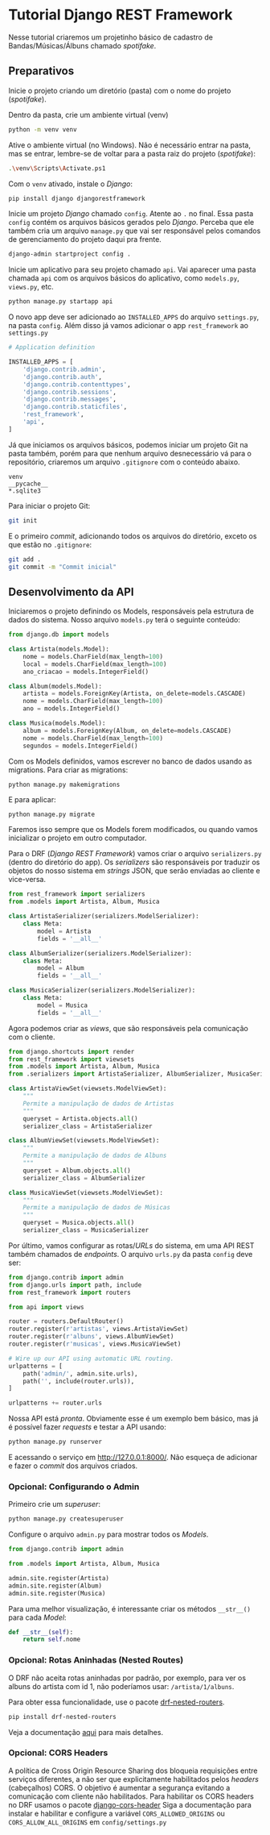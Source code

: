 # Tutorial Django REST Framework

Nesse tutorial criaremos um projetinho básico de cadastro de Bandas/Músicas/Álbuns chamado *spotifake*.

## Preparativos

Inicie o projeto criando um diretório (pasta) com o nome do projeto (*spotifake*).

Dentro da pasta, crie um ambiente virtual (venv)
```sh
python -m venv venv
```

Ative o ambiente virtual (no Windows). Não é necessário entrar na pasta, mas se entrar, lembre-se de voltar para a pasta raiz do projeto (*spotifake*):
```sh
.\venv\Scripts\Activate.ps1
```

Com o `venv` ativado, instale o *Django*:
```sh
pip install django djangorestframework
```

Inicie um projeto *Django* chamado `config`. Atente ao `.` no final. Essa pasta `config` contém os arquivos básicos gerados pelo *Django*. Perceba que ele também cria um arquivo `manage.py` que vai ser responsável pelos comandos de gerenciamento do projeto daqui pra frente.
```sh
django-admin startproject config .
```

Inicie um aplicativo para seu projeto chamado `api`. Vai aparecer uma pasta chamada `api` com os arquivos básicos do aplicativo, como `models.py`, `views.py`, etc.
```sh
python manage.py startapp api
```

O novo app deve ser adicionado ao `INSTALLED_APPS` do arquivo `settings.py`, na pasta `config`. Além disso já vamos adicionar o app `rest_framework` ao `settings.py`

```py
# Application definition

INSTALLED_APPS = [
    'django.contrib.admin',
    'django.contrib.auth',
    'django.contrib.contenttypes',
    'django.contrib.sessions',
    'django.contrib.messages',
    'django.contrib.staticfiles',
    'rest_framework',
    'api',
]

```

Já que iniciamos os arquivos básicos, podemos iniciar um projeto Git na pasta também, porém para que nenhum arquivo desnecessário vá para o repositório, criaremos um arquivo `.gitignore` com o conteúdo abaixo. 
```
venv
__pycache__
*.sqlite3
```

Para iniciar o projeto Git:
```sh
git init
```

E o primeiro *commit*, adicionando todos os arquivos do diretório, exceto os que estão no `.gitignore`:
```sh
git add .
git commit -m "Commit inicial"
```

## Desenvolvimento da API

Iniciaremos o projeto definindo os Models, responsáveis pela estrutura de dados do sistema.
Nosso arquivo `models.py` terá o seguinte conteúdo:

```py
from django.db import models

class Artista(models.Model):
    nome = models.CharField(max_length=100)
    local = models.CharField(max_length=100)
    ano_criacao = models.IntegerField()

class Album(models.Model):
    artista = models.ForeignKey(Artista, on_delete=models.CASCADE)
    nome = models.CharField(max_length=100)
    ano = models.IntegerField()

class Musica(models.Model):
    album = models.ForeignKey(Album, on_delete=models.CASCADE)
    nome = models.CharField(max_length=100)
    segundos = models.IntegerField()
```

Com os Models definidos, vamos escrever no banco de dados usando as migrations. Para criar as migrations:
```sh
python manage.py makemigrations
```

E para aplicar:
```
python manage.py migrate
```

Faremos isso sempre que os Models forem modificados, ou quando vamos inicializar o projeto em outro computador.

Para o DRF (*Django REST Framework*) vamos criar o arquivo `serializers.py` (dentro do diretório do app). Os *serializers* são responsáveis por traduzir os objetos do nosso sistema em *strings* JSON, que serão enviadas ao cliente e vice-versa.

```py
from rest_framework import serializers
from .models import Artista, Album, Musica

class ArtistaSerializer(serializers.ModelSerializer):
    class Meta:
        model = Artista
        fields = '__all__'

class AlbumSerializer(serializers.ModelSerializer):
    class Meta:
        model = Album
        fields = '__all__'

class MusicaSerializer(serializers.ModelSerializer):
    class Meta:
        model = Musica
        fields = '__all__'
```

Agora podemos criar as *views*, que são responsáveis pela comunicação com o cliente.

```py
from django.shortcuts import render
from rest_framework import viewsets
from .models import Artista, Album, Musica
from .serializers import ArtistaSerializer, AlbumSerializer, MusicaSerializer

class ArtistaViewSet(viewsets.ModelViewSet):
    """
    Permite a manipulação de dados de Artistas
    """
    queryset = Artista.objects.all()
    serializer_class = ArtistaSerializer

class AlbumViewSet(viewsets.ModelViewSet):
    """
    Permite a manipulação de dados de Albuns
    """
    queryset = Album.objects.all()
    serializer_class = AlbumSerializer

class MusicaViewSet(viewsets.ModelViewSet):
    """
    Permite a manipulação de dados de Músicas
    """
    queryset = Musica.objects.all()
    serializer_class = MusicaSerializer
```

Por último, vamos configurar as rotas/*URLs* do sistema, em uma API REST também chamados de *endpoints*.
O arquivo `urls.py` da pasta `config` deve ser:

```py
from django.contrib import admin
from django.urls import path, include
from rest_framework import routers

from api import views

router = routers.DefaultRouter()
router.register(r'artistas', views.ArtistaViewSet)
router.register(r'albuns', views.AlbumViewSet)
router.register(r'musicas', views.MusicaViewSet)

# Wire up our API using automatic URL routing.
urlpatterns = [
    path('admin/', admin.site.urls),
    path('', include(router.urls)),
]

urlpatterns += router.urls
```

Nossa API está *pronta*. Obviamente esse é um exemplo bem básico, mas já é possível fazer *requests* e testar a API usando:
```sh
python manage.py runserver
```

E acessando o serviço em http://127.0.0.1:8000/. Não esqueça de adicionar e fazer o *commit* dos arquivos criados.

### Opcional: Configurando o Admin

Primeiro crie um *superuser*:
```sh
python manage.py createsuperuser
```

Configure o arquivo `admin.py` para mostrar todos os *Models*.
```py
from django.contrib import admin

from .models import Artista, Album, Musica

admin.site.register(Artista)
admin.site.register(Album)
admin.site.register(Musica)
```

Para uma melhor visualização, é interessante criar os métodos `__str__()` para cada *Model*:
```py
def __str__(self):
    return self.nome
```

### Opcional: Rotas Aninhadas (Nested Routes)
O DRF não aceita rotas aninhadas por padrão, por exemplo, para ver os albuns do artista com id 1, não poderíamos usar: `/artista/1/albuns`.

Para obter essa funcionalidade, use o pacote [drf-nested-routers](https://github.com/alanjds/drf-nested-routers).
```sh
pip install drf-nested-routers
```

Veja a documentação [aqui](https://github.com/alanjds/drf-nested-routers) para mais detalhes.

### Opcional: CORS Headers

A política de Cross Origin Resource Sharing dos bloqueia requisições entre serviços diferentes, a não ser que explicitamente habilitados pelos *headers* (cabeçalhos) CORS.
O objetivo é aumentar a segurança evitando a comunicação com cliente não habilitados.
Para habilitar os CORS headers no DRF usamos o pacote [django-cors-header](https://github.com/adamchainz/django-cors-headers)
Siga a documentação para instalar e habilitar e configure a variável `CORS_ALLOWED_ORIGINS` ou `CORS_ALLOW_ALL_ORIGINS` em `config/settings.py`

